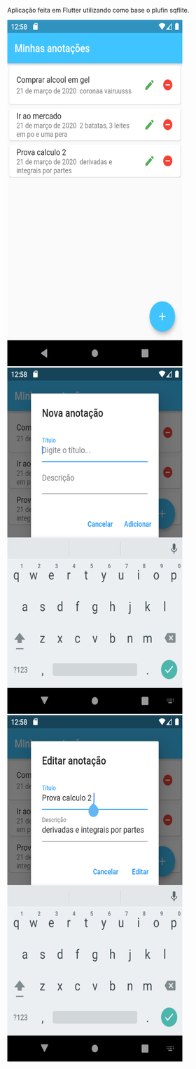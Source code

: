 Aplicação feita em Flutter utilizando como base o plufin sqflite.

<img src="https://github.com/thiagomotax/lista_tarefas_sqflite/blob/master/1.png" width="400" height="790">
<img src="https://github.com/thiagomotax/lista_tarefas_sqflite/blob/master/2.png" width="400" height="790">
<img src="https://github.com/thiagomotax/lista_tarefas_sqflite/blob/master/3.png" width="400" height="790">
